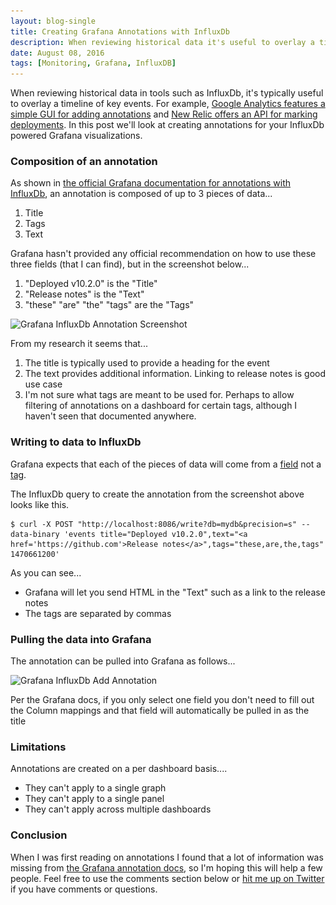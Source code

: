 ```yaml
---
layout: blog-single
title: Creating Grafana Annotations with InfluxDb
description: When reviewing historical data it's useful to overlay a timeline of key events. Here, we'll look at creating annotations for InfluxDb Grafana visualizations.
date: August 08, 2016
tags: [Monitoring, Grafana, InfluxDB]
---
```


When reviewing historical data in tools such as InfluxDb, it's typically useful to overlay a timeline of key events. For example, [Google Analytics features a simple GUI for adding annotations](https://analytics.googleblog.com/2010/01/annotations-now-available-in-all.html) and [New Relic offers an API for marking deployments](https://docs.newrelic.com/docs/apm/new-relic-apm/maintenance/recording-deployments). In this post we'll look at creating annotations for your InfluxDb powered Grafana visualizations.

<!-- excerpt_separator -->

### Composition of an annotation

As shown in [the official Grafana documentation for annotations with InfluxDb](http://docs.grafana.org/reference/annotations/#influxdb-annotations), an annotation is composed of up to 3 pieces of data...

1. Title
2. Tags
3. Text

Grafana hasn't provided any official recommendation on how to use these three fields (that I can find), but in the screenshot below...

1. "Deployed v10.2.0" is the "Title"
2. "Release notes" is the "Text"
3. "these" "are" "the" "tags" are the "Tags"

<img
  src="/img/blog/grafana-annotations/grafana-influxdb-annotation-screenshot@1x.jpg"
  srcset="/img/blog/grafana-annotations/grafana-influxdb-annotation-screenshot@1x.jpg 1x, /img/blog/grafana-annotations/grafana-influxdb-annotation-screenshot@2x.jpg 2x"
  alt="Grafana InfluxDb Annotation Screenshot">

From my research it seems that...

1. The title is typically used to provide a heading for the event
2. The text provides additional information. Linking to release notes is good use case
3. I'm not sure what tags are meant to be used for. Perhaps to allow filtering of annotations on a dashboard for certain tags, although I haven't seen that documented anywhere.

### Writing to data to InfluxDb

Grafana expects that each of the pieces of data will come from a [field](https://docs.influxdata.com/influxdb/v0.13//concepts/glossary/#field) not a [tag](https://docs.influxdata.com/influxdb/v0.13/concepts/glossary/#tag).

The InfluxDb query to create the annotation from the screenshot above looks like this.

```
$ curl -X POST "http://localhost:8086/write?db=mydb&precision=s" --data-binary 'events title="Deployed v10.2.0",text="<a href='https://github.com'>Release notes</a>",tags="these,are,the,tags" 1470661200'
```

As you can see...

- Grafana will let you send HTML in the "Text" such as a link to the release notes
- The tags are separated by commas

### Pulling the data into Grafana

The annotation can be pulled into Grafana as follows...

<img
  src="/img/blog/grafana-annotations/grafana-influxdb-add-annotation@1x.jpg"
  srcset="/img/blog/grafana-annotations/grafana-influxdb-add-annotation@1x.jpg 1x, /img/blog/grafana-annotations/grafana-influxdb-add-annotation@2x.jpg 2x"
  alt="Grafana InfluxDb Add Annotation">

Per the Grafana docs, if you only select one field you don't need to fill out the Column mappings and that field will automatically be pulled in as the title

### Limitations

Annotations are created on a per dashboard basis....

- They can't apply to a single graph
- They can't apply to a single panel
- They can't apply across multiple dashboards

### Conclusion

When I was first reading on annotations I found that a lot of information was missing from [the Grafana annotation docs](http://docs.grafana.org/reference/annotations/), so I'm hoping this will help a few people. Feel free to use the comments section below or [hit me up on Twitter](https://twitter.com/maxpchadwick) if you have comments or questions.
